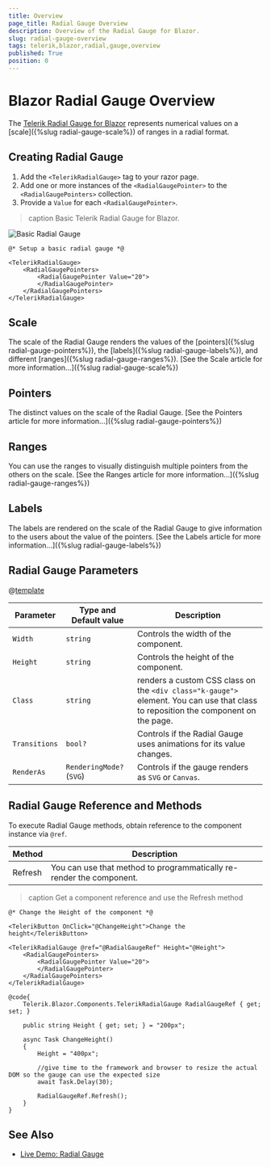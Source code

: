 ```yaml
---
title: Overview
page_title: Radial Gauge Overview
description: Overview of the Radial Gauge for Blazor.
slug: radial-gauge-overview
tags: telerik,blazor,radial,gauge,overview
published: True
position: 0
---
```


# Blazor Radial Gauge Overview

The <a href = "https://www.telerik.com/blazor-ui/radial-gauge" target="_blank">Telerik Radial Gauge for Blazor</a> represents numerical values on a [scale]({%slug radial-gauge-scale%}) of ranges in a radial format.

## Creating Radial Gauge

1. Add the `<TelerikRadialGauge>` tag to your razor page.
1. Add one or more instances of the `<RadialGaugePointer>` to the `<RadialGaugePointers>` collection.
1. Provide a `Value` for each `<RadialGaugePointer>`.

>caption Basic Telerik Radial Gauge for Blazor.

![Basic Radial Gauge](images/basic-radial-gauge.png)

````RAZOR
@* Setup a basic radial gauge *@

<TelerikRadialGauge>
    <RadialGaugePointers>
        <RadialGaugePointer Value="20">            
        </RadialGaugePointer>        
    </RadialGaugePointers>    
</TelerikRadialGauge>
````

## Scale

The scale of the Radial Gauge renders the values of the [pointers]({%slug radial-gauge-pointers%}), the [labels]({%slug radial-gauge-labels%}), and different [ranges]({%slug radial-gauge-ranges%}). [See the Scale article for more information...]({%slug radial-gauge-scale%})

## Pointers

The distinct values on the scale of the Radial Gauge. [See the Pointers article for more information...]({%slug radial-gauge-pointers%})

## Ranges

You can use the ranges to visually distinguish multiple pointers from the others on the scale. [See the Ranges article for more information...]({%slug radial-gauge-ranges%})

## Labels

The labels are rendered on the scale of the Radial Gauge to give information to the users about the value of the pointers. [See the Labels article for more information...]({%slug radial-gauge-labels%})

## Radial Gauge Parameters

@[template](/_contentTemplates/common/parameters-table-styles.md#table-layout)

| Parameter | Type and Default value | Description |
|-----------|------------------------|-------------|
| `Width`  | `string` | Controls the width of the component. |
| `Height`  | `string` | Controls the height of the component. |
| `Class`  | `string` | renders a custom CSS class on the `<div class="k-gauge">` element. You can use that class to reposition the component on the page. |
| `Transitions` | `bool?` | Controls if the Radial Gauge uses animations for its value changes. |
| `RenderAs` | `RenderingMode?` <br /> (`SVG`) | Controls if the gauge renders as `SVG` or `Canvas`. |

## Radial Gauge Reference and Methods

To execute Radial Gauge methods, obtain reference to the component instance via `@ref`.

| Method  | Description |
|---------|-------------|
| Refresh | You can use that method to programmatically re-render the component.    |


>caption Get a component reference and use the Refresh method

````RAZOR
@* Change the Height of the component *@

<TelerikButton OnClick="@ChangeHeight">Change the height</TelerikButton>

<TelerikRadialGauge @ref="@RadialGaugeRef" Height="@Height">
    <RadialGaugePointers>
        <RadialGaugePointer Value="20">
        </RadialGaugePointer>
    </RadialGaugePointers>
</TelerikRadialGauge>

@code{
    Telerik.Blazor.Components.TelerikRadialGauge RadialGaugeRef { get; set; }

    public string Height { get; set; } = "200px";

    async Task ChangeHeight()
    {
        Height = "400px";

        //give time to the framework and browser to resize the actual DOM so the gauge can use the expected size
        await Task.Delay(30);

        RadialGaugeRef.Refresh();
    }
}
````

## See Also

* [Live Demo: Radial Gauge](https://demos.telerik.com/blazor-ui/radialgauge/overview)
